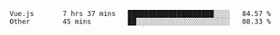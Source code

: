 <!--START_SECTION:waka-->

```text
Vue.js       7 hrs 37 mins   █████████████████████░░░░   84.57 %
Other        45 mins         ██░░░░░░░░░░░░░░░░░░░░░░░   08.33 %
```

<!--END_SECTION:waka-->
